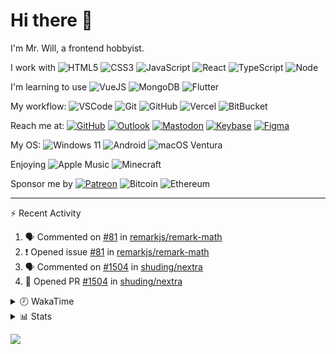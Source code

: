 # Hi there 👋

I'm Mr. Will, a frontend hobbyist.

I work with ![HTML5](https://img.shields.io/badge/HTML5-E34F26.svg?logo=html5&logoColor=white) ![CSS3](https://img.shields.io/badge/CSS3-1572B6.svg?logo=css3&logoColor=white) ![JavaScript](https://img.shields.io/badge/JavaScript-F7DF1E.svg?logo=javascript&logoColor=black) ![React](https://img.shields.io/badge/React-20232a.svg?logo=react&logoColor=61DAFB) ![TypeScript](https://img.shields.io/badge/TypeScript-007ACC.svg?logo=typescript&logoColor=white) ![Node](https://img.shields.io/badge/Node.js-43853D.svg?logo=node.js&logoColor=white)

I'm learning to use ![VueJS](https://img.shields.io/badge/Vue.js-35495e.svg?logo=vue.js&logoColor=4FC08D) ![MongoDB](https://img.shields.io/badge/MongoDB-4ea94b.svg?logo=mongodb&logoColor=white) ![Flutter](https://img.shields.io/badge/Flutter-02569B.svg?logo=flutter&logoColor=white)

My workflow: ![VSCode](https://img.shields.io/badge/VS%20Code-007ACC?logo=visual-studio-code&logoColor=white) ![Git](https://img.shields.io/badge/Git-black?logo=git) ![GitHub](https://img.shields.io/badge/GitHub-181717.svg?logo=github&logoColor=white) ![Vercel](https://img.shields.io/badge/Vercel-333?logo=vercel) ![BitBucket](https://img.shields.io/badge/BitBucket-darkblue?logo=bitbucket)

Reach me at: [![GitHub](https://img.shields.io/badge/GitHub-MrWillCom-181717.svg?logo=github&logoColor=white)](https://github.com/MrWillCom) [![Outlook](https://img.shields.io/badge/Outlook-mr.will.com%40outlook.com-0078D4?logo=microsoft-outlook&logoColor=white)](mailto:mr.will.com@outlook.com) [![Mastodon](https://img.shields.io/badge/Mastodon-@MrWillCom@noc.social-3088D4?logo=mastodon&logoColor=white)](https://noc.social/@MrWillCom) [![Keybase](https://img.shields.io/badge/Keybase-mrwillcom-33A0FF?logo=keybase&logoColor=white)](https://keybase.io/mrwillcom) [![Figma](https://img.shields.io/badge/Figma-MrWillCom-F24E1E?logo=figma&logoColor=white)](https://figma.com/@MrWillCom)

My OS: ![Windows 11](https://img.shields.io/badge/Windows%2011-0078D6?logo=microsoft&logoColor=white) ![Android](https://img.shields.io/badge/Android-3DDC84?logo=android&logoColor=white) ![macOS Ventura](https://img.shields.io/badge/macOS%20Ventura-242524?logo=apple&logoColor=white)

Enjoying ![Apple Music](https://img.shields.io/badge/-Apple%20Music-FA243C.svg?logo=apple-music&logoColor=white) ![Minecraft](https://img.shields.io/badge/Minecraft-JE%201.19.2-62B47A.svg?logo=mojang-studios&logoColor=white)

Sponsor me by [![Patreon](https://img.shields.io/badge/Patreon-MrWillCom-F96854.svg?logo=patreon&logoColor=white)](https://www.patreon.com/MrWillCom) ![Bitcoin](https://img.shields.io/badge/Bitcoin-bc1qd8w0qdjdj8gy6nr4cwvfywsv7w7ysqzwdf7sm5-000000.svg?logo=bitcoin&logoColor=white) ![Ethereum](https://img.shields.io/badge/Ethereum-0x44Baea5016C461aA838ff9B369A60246A9a540Eb-3C3C3D.svg?logo=ethereum&logoColor=white)

---

⚡ Recent Activity

<!--START_SECTION:activity-->
1. 🗣 Commented on [#81](https://github.com/remarkjs/remark-math/issues/81) in [remarkjs/remark-math](https://github.com/remarkjs/remark-math)
2. ❗️ Opened issue [#81](https://github.com/remarkjs/remark-math/issues/81) in [remarkjs/remark-math](https://github.com/remarkjs/remark-math)
3. 🗣 Commented on [#1504](https://github.com/shuding/nextra/issues/1504) in [shuding/nextra](https://github.com/shuding/nextra)
4. 💪 Opened PR [#1504](https://github.com/shuding/nextra/pull/1504) in [shuding/nextra](https://github.com/shuding/nextra)
<!--END_SECTION:activity-->

<details>
<summary>🕗 WakaTime</summary>

<!--START_SECTION:waka-->
![Code Time](http://img.shields.io/badge/Code%20Time-319%20hrs%2033%20mins-blue)

**I'm an Early 🐤** 

```text
🌞 Morning                111 commits         ████░░░░░░░░░░░░░░░░░░░░░   16.23 % 
🌆 Daytime                274 commits         ██████████░░░░░░░░░░░░░░░   40.06 % 
🌃 Evening                291 commits         ███████████░░░░░░░░░░░░░░   42.54 % 
🌙 Night                  8 commits           ░░░░░░░░░░░░░░░░░░░░░░░░░   01.17 % 
```
📅 **I'm Most Productive on Wednesday** 

```text
Monday                   89 commits          ███░░░░░░░░░░░░░░░░░░░░░░   13.01 % 
Tuesday                  97 commits          ████░░░░░░░░░░░░░░░░░░░░░   14.18 % 
Wednesday                116 commits         ████░░░░░░░░░░░░░░░░░░░░░   16.96 % 
Thursday                 93 commits          ███░░░░░░░░░░░░░░░░░░░░░░   13.60 % 
Friday                   84 commits          ███░░░░░░░░░░░░░░░░░░░░░░   12.28 % 
Saturday                 109 commits         ████░░░░░░░░░░░░░░░░░░░░░   15.94 % 
Sunday                   96 commits          ████░░░░░░░░░░░░░░░░░░░░░   14.04 % 
```


📊 **This Week I Spent My Time On** 

```text
🕑︎ Time Zone: Asia/Shanghai

💬 Programming Languages: 
Markdown                 18 mins             ██████████░░░░░░░░░░░░░░░   41.23 % 
Bash                     18 mins             ██████████░░░░░░░░░░░░░░░   39.57 % 
Other                    4 mins              ██░░░░░░░░░░░░░░░░░░░░░░░   10.00 % 
Batchfile                1 min               █░░░░░░░░░░░░░░░░░░░░░░░░   04.30 % 
JavaScript               1 min               █░░░░░░░░░░░░░░░░░░░░░░░░   02.71 % 

🔥 Editors: 
VS Code                  46 mins             █████████████████████████   100.00 % 

💻 Operating System: 
Mac                      24 mins             █████████████░░░░░░░░░░░░   52.33 % 
Windows                  21 mins             ████████████░░░░░░░░░░░░░   47.67 % 
```

**I Mostly Code in JavaScript** 

```text
JavaScript               19 repos            █████████████░░░░░░░░░░░░   52.78 % 
CSS                      6 repos             ████░░░░░░░░░░░░░░░░░░░░░   16.67 % 
TypeScript               3 repos             ██░░░░░░░░░░░░░░░░░░░░░░░   08.33 % 
C++                      3 repos             ██░░░░░░░░░░░░░░░░░░░░░░░   08.33 % 
Dart                     1 repo              █░░░░░░░░░░░░░░░░░░░░░░░░   02.78 % 
```




 Last Updated on 08/03/2023 18:41:54 UTC
<!--END_SECTION:waka-->

</details>

<details>
  <summary>📊 Stats</summary>
  <img src="https://github-readme-stats.vercel.app/api?username=MrWillCom&hide_title=true&show_icons=true&count_private=true&include_all_commits=true" alt="Stats">
  <img src="https://api.githubtrends.io/user/svg/MrWillCom/langs?time_range=one_year&loc_metric=changed&compact=True&theme=classic" alt="Most used languages">
</details>

![](https://hit.yhype.me/github/profile?user_id=47271684)
